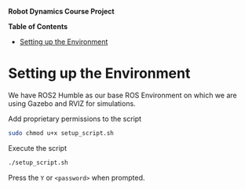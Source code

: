 <!-- TOC ignore:true -->
**Robot Dynamics Course Project**

**Table of Contents**
<!-- TOC -->

- [Setting up the Environment](#setting-up-the-environment)

<!-- /TOC -->
<!-- /TOC -->

# Setting up the Environment

We have ROS2 Humble as our base ROS Environment on which we are using Gazebo and RVIZ for simulations.

Add proprietary permissions to the script

```bash
sudo chmod u+x setup_script.sh
```

Execute the script

```bash
./setup_script.sh
```

Press the `Y` or `<password>` when prompted.